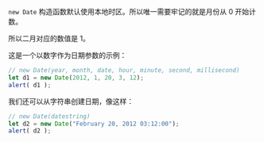 `new Date` 构造函数默认使用本地时区。所以唯一需要牢记的就是月份从 0 开始计数。

所以二月对应的数值是 1。

这是一个以数字作为日期参数的示例：

```js run
// new Date(year, month, date, hour, minute, second, millisecond)
let d1 = new Date(2012, 1, 20, 3, 12);
alert( d1 );
```
我们还可以从字符串创建日期，像这样：

```js run
// new Date(datestring)
let d2 = new Date("February 20, 2012 03:12:00");
alert( d2 );
```
